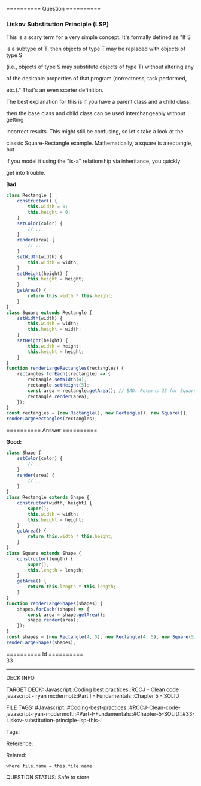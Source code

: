 ========== Question ==========  

### Liskov Substitution Principle (LSP)

This is a scary term for a very simple concept. It's formally defined as "If S

is a subtype of T, then objects of type T may be replaced with objects of type S

(i.e., objects of type S may substitute objects of type T) without altering any

of the desirable properties of that program (correctness, task performed,

etc.)." That's an even scarier definition.

The best explanation for this is if you have a parent class and a child class,

then the base class and child class can be used interchangeably without getting

incorrect results. This might still be confusing, so let's take a look at the

classic Square-Rectangle example. Mathematically, a square is a rectangle, but

if you model it using the "is-a" relationship via inheritance, you quickly

get into trouble.

**Bad:**

```javascript
class Rectangle {
    constructor() {
        this.width = 0;
        this.height = 0;
    }
    setColor(color) {
        // ...
    }
    render(area) {
        // ...
    }
    setWidth(width) {
        this.width = width;
    }
    setHeight(height) {
        this.height = height;
    }
    getArea() {
        return this.width * this.height;
    }
}
class Square extends Rectangle {
    setWidth(width) {
        this.width = width;
        this.height = width;
    }
    setHeight(height) {
        this.width = height;
        this.height = height;
    }
}
function renderLargeRectangles(rectangles) {
    rectangles.forEach((rectangle) => {
        rectangle.setWidth(4);
        rectangle.setHeight(5);
        const area = rectangle.getArea(); // BAD: Returns 25 for Square. Should be 20.
        rectangle.render(area);
    });
}
const rectangles = [new Rectangle(), new Rectangle(), new Square()];
renderLargeRectangles(rectangles);
```  

========== Answer ==========  

**Good:**

```javascript
class Shape {
    setColor(color) {
        // ...
    }
    render(area) {
        // ...
    }
}
class Rectangle extends Shape {
    constructor(width, height) {
        super();
        this.width = width;
        this.height = height;
    }
    getArea() {
        return this.width * this.height;
    }
}
class Square extends Shape {
    constructor(length) {
        super();
        this.length = length;
    }
    getArea() {
        return this.length * this.length;
    }
}
function renderLargeShapes(shapes) {
    shapes.forEach((shape) => {
        const area = shape.getArea();
        shape.render(area);
    });
}
const shapes = [new Rectangle(4, 5), new Rectangle(4, 5), new Square(5)];
renderLargeShapes(shapes);
```

========== Id ==========  
33

---

DECK INFO

TARGET DECK: Javascript::Coding best practices::RCCJ - Clean code javascript - ryan mcdermott::Part I - Fundamentals::Chapter 5 - SOLID

FILE TAGS: #Javascript::#Coding-best-practices::#RCCJ-Clean-code-javascript-ryan-mcdermott::#Part-I-Fundamentals::#Chapter-5-SOLID::#33-Liskov-substitution-principle-lsp-this-i

Tags:

Reference:

Related:

```dataview
where file.name = this.file.name
```
QUESTION STATUS: Safe to store
